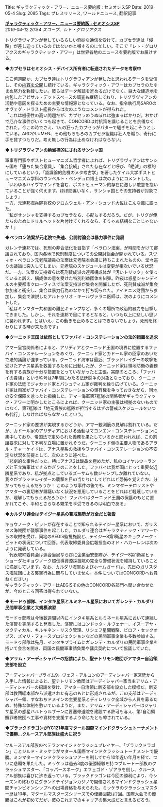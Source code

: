 Title: ギャラクティック・アワー、ニュース要約版 : セミオシスSP
Date: 2019-05-4
Slug: 2085
Tags: プレスリリース, ワールドニュース, 翻訳記事

<p class="lead"><strong><a href="https://community.eveonline.com/news/news-channels/world-news/galactic-hour-news-roundup-semiotic-shenanigans-edition/">ギャラクティック・アワー、ニュース要約版 : セミオシスSP</a></strong><br/>
<em>2019-04-12 20:54 スコープ、レト・グロリアクス</em></p>
<p>トリグラヴィアンが発しているらしい奇妙な通信を受けて、カプセラ達は「侵略」が差し迫っているのではないかと噂するのに忙しい。そこで「レト・グロリアクスのギャラクティック・アワー」は世界各地のニュースを要約版でお届けする。</p>
<p><strong>◆カプセラはセミオシス・デバイス所有者に転送されたデータを考察中</strong></p>
<p>ここ何週間か、カプセラ達はトリグラヴィアンが発したと思われるデータを受信し、その<a href="https://forums.eveonline.com/t/arc-semiosis/147507">内容を公開</a>し続けている。ギャラクティック・アワーはカプセラのたゆまぬ努力を称賛したい。彼らはデータ解読を進めるだけでなく、巨大な建造地を内包したアビサル・デッドスペースの調査も継続しており、トリグラヴィアンの活動や意図を探るための主要な情報源となっている。なお、指令執行局SAROのオヴェグ・ドラスト艦長からは次のようなコメントが得られた。<br/>
「これは機密性の高い問題だが、カプセラのうぬぼれは強まるばかりだ。おかげで厄介な事件がいくつも起きて、CONCORDは対抗策を講じることを余儀なくされた。今この時でさえ、1人の狂ったカプセラがパターで騒ぎを起こそうとしている。ARCやLUMEN、その他もろもろのカプセラ組織は狂人を煽り、奇行に手を貸すつもりだ。考え無しの行為は止めなければならない」</p>
<p><strong>◆トリグラヴィアンの絶滅標的にされるサンシャ国</strong></p>
<p>軍事専門家やポストヒューマニズム哲学者によれば、トリグラヴィアンはサンシャ国を「堕ちた集合意識」、「集合接続」された存在などと呼び、「絶滅」の標的にしているという。「認識論的危機のメタ考古学」を著したケイル大学ポストヒューマニズム学科のウンベルト・ペンデュロ博士は次のようにコメントした。<br/>
「いわゆるハイヴマインドを含む、ポストヒューマン的存在に激しい敵意を抱いていることが強く伺えます。ほぼ間違いなく、サンシャ国とその支持者が対象でしょう」<br/>
一方、元連邦海兵隊将校のクロムウェル・アン・シュッド大佐はこんな風に語った。<br/>
「私がサンシャを支持するカプセラなら、心配もするだろう。だが、トリグが俺たちのためにドリルヘッドを片付けてくれるなら、そりゃあ結構なことじゃないか！」</p>
<p><strong>◆ベラロン法案が元老院で失速、公開討論会は暴力事件に発展</strong></p>
<p>ガレンテ連邦では、死刑の非合法化を目指す「ベラロン法案」が時間をかけて審議されており、国内各地で死刑制度についての公開討論会が開かれている。スヴィオ・ベラロン元老院議員の法案は元老院本会議に持ちこまれたものの、堂々巡りの議論に突入してしまい、元老院のスケジュールは変更が相次いでいる状況だ。一方、法案の支持者らは死刑賛成派の連邦構成体が「汚いトリック」を使っていると訴え、構成体の意を受けた特別利益団体を糾弾。昨夜は惑星シャンデイルの主要都市クローヴィスで法案支持派が集会を開催したが、死刑賛成派が集会参加者と衝突し、集会は暴力行為のなかで打ち切られた。アイドニス財団から参加し、集会で演説したアルトゥリオ・キールヴァラニ医師は、次のようにコメントした。<br/>
「私はミンマター共和国の難民キャンプなど、多くの場所で政治的暴力を目撃してきました。しかし、それを連邦で目にするとなると、いつも以上に悲しい思いに襲われます。とはいえ、この動きを止めることはできないでしょう。死刑を終わりにする時が来たのです」</p>
<p><strong>◆クーニッド王国は依然としてファバイ・コンステレーションの法的措置を追求</strong></p>
<p>アマー皇宮関係者によると、アリディアとクーニッド王国の境界に位置するファバイ・コンステレーションをめぐり、クーニッド家とカドール家の臣家のあいだで法的議論が強まっている。クーニッド海軍は最近、ブラッドレイダーの攻撃を受けたアナス星系を救援するために出動したが、クーニッド家は領地防衛の義務を有する貴族が十分な措置をとっていなかったと主張。実際のところ、「ファバイの貴族」という称号は7年間にわたる法廷闘争の対象となっており、クーニッド家の法廷でジャカッド家とパシュティム家が裁判を繰り広げている。クーニッド家は両家がファバイ・コンステレーションの領有権を争っておきながら、同地の安全保障を怠ったと指摘した。アマー海軍第7艦隊の関係者がギャラクティック・アワーに明かしたところによれば、クーニッド家の主張は根拠のないものではなく、第7艦隊は「地元貴族の艦隊が担当するはずの警戒スケジュールをいつも代行」しなければならなかったという。</p>
<p>クーニッド家の要求が実現するかどうか、アマー観測筋の見解は割れている。だが、カドール家のアリディアにおける活動はマヨンエン・コンステレーションに集中しており、帝国法で定められた義務を果たしているかと問われれば、この割譲要求に対して不利な立場に置かれそうだ。クーニッド側の主要人物であるアラル・チャーケイドは、アナス星系の救援やファバイ・コンステレーションの不安定な状況を前提として、次のように述べた。<br/>
「悲劇的な事件だった。特にアナス2は酸鼻を極めたが、私のロイヤルウーランズと王立海軍はできるかぎりのことをした。ファバイは我が国にとって重要な近隣星系であり、私が拠点としているズーサムも数ジャンプしか離れていない。我々がブラッドレイダーの襲撃を目の当たりにしてどれほど恐怖を覚えたか、分かってもらえるだろうか！ このような事件の後でも、ミンマターテロリストやアマターの裏切者が躊躇いなく状況を悪用していることをどれほど軽蔑しているか、理解してもらえるだろうか！ ファバイはクーニッド王国の保護のもとに置かれてこそ、平和とさらなる繁栄を享受できるのは明白である」</p>
<p><strong>◆カルダリ連合はテイジー星系の警戒態勢が万全だと報告</strong></p>
<p>キョウノーク・ピットが存在することで知られるテイジー星系において、ガリスタス海賊団が襲撃事件を起こした。カルダリ連合はギャラクティック・アワーからの取材を受け、同地のAEGIS監視施設と、テイジー8第1衛星のキョウノーク・ピットの状況について回答。代表取締委員会広報担当のオド・ハカーレンは次のように発表している。<br/>
「代表取締委員会は連合当局ならびに企業治安部隊が、テイジー8第1衛星ヒャショーダ社キョウノーク超伝導資源採掘坑の完全な警備状況を維持していることに満足しています。なお、カルダリ海軍およびホームガードは、先日のガリスタス海賊団による襲撃行為に関与していません。本件についてはCONCORDへお尋ねください」<br/>
ギャラクティック・アワーはAEGISその他のCONCORD各部門へ問い合わせたが、今のところ回答は得られていない。</p>
<p><strong>◆モードゥ部隊、インタキ星系とルミネール星系においてガレンテ・カルダリ民間軍事企業と大規模演習</strong></p>
<p>モードゥ部隊は今後数週間以内にインタキ星系とルミネール星系において連続した演習を実施すると発表した。演習にはコンドッタ・ルヴェナー、イスーアヤ・タクティカル、キルキネン・リスク管理、リシェフ星間戦略、ビロア・セックオプス、ズマリ・フォースプロジェクションなどの民間軍事企業も多数参加する。モードゥ部隊は先月、インタキプライムにガレンテ・カルダリの民間軍事企業を招いて会合を開き、両国の民間軍事請負業や傭兵契約について協議していた。</p>
<p><strong>◆アリム・アーディシャパーの招請により、聖テトリモン教団がアマター自治領支部を設立</strong></p>
<p>アーディシャパープライム9、ヴェス・アルコンのアーディシャパー家宮廷から入手した情報によると、聖テトリモン教団はアーディシャパー家当主アリム・アーディシャパーの招請を受け、アマター自治領に新支部を設立した模様だ。新支部は教団総本部から派遣された有志のもとに形成されるが、この支部はアーディシャパー領、すなわちドメインの主要星系とディレリック全域から人員を募るため、特殊な体制を敷いているようだ。また、アリム・アーディシャパーはジャリザ星系の惑星ハルトゥルザーンに要塞修道院を建設する許可も与え、第1自治領贖罪者旅団へ工事や資材を支援するよう命じたとも噂されている。</p>
<p><strong>◆ブラックドラゴンがYC121年度マタール国際マインドクラッシュトーナメントで優勝…クルースアル部族は盛大に祝う<br/>
</strong><br/>
クルースアル部族のベテランマインドクラッシュプレイヤー、「ブラックドラゴン」ことジルド・ミッケラがマタール国際マインドクラッシュトーナメントで優勝。ミンマターマインドクラッシュツアーを制してから10年近い年月を経て、ついに悲願を果たした。ミッケラは過去3度の優勝経験を持つブルートー部族のクラッシュマスター、「コッパースネーク」エフェゴド・ゾアラを倒し、クルースアル部族は喜びに沸き返っている。ブラックドラゴンは今回の勝利により、今シーズンの終わりにグランドテイジョンカジノで開催されるマインドクラッシュ星間チャンピオンシップへの出場資格を与えられた。ミッケラのクラッシュマスター歴は10年、マタールマスターズシリーズでの優勝回数は2回。国際大会での優勝はこれが初めてだが、彼のこれまでのキャリアの集大成だと言えるだろう。</p>

